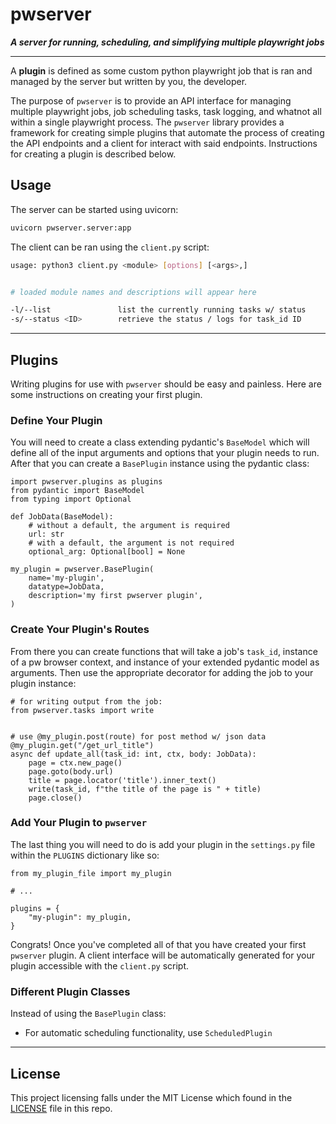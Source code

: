 # pwserver

***A server for running, scheduling, and simplifying multiple playwright jobs***

---

A **plugin** is defined as some custom python playwright job that is
ran and managed by the server but written by you, the developer.

The purpose of `pwserver` is to provide an API interface for managing multiple
playwright jobs, job scheduling tasks, task logging, and whatnot all within a
single playwright process. The `pwserver` library provides a framework for creating
simple plugins that automate the process of creating the API endpoints and a client
for interact with said endpoints. Instructions for creating a plugin is described
below.

## Usage

The server can be started using uvicorn:

```bash
uvicorn pwserver.server:app
```

The client can be ran using the `client.py` script:

```bash
usage: python3 client.py <module> [options] [<args>,]


# loaded module names and descriptions will appear here

-l/--list               list the currently running tasks w/ status
-s/--status <ID>        retrieve the status / logs for task_id ID
```

---

## Plugins

Writing plugins for use with `pwserver` should be easy and painless. Here are some
instructions on creating your first plugin.

### Define Your Plugin

You will need to create a class extending pydantic's `BaseModel` which will
define all of the input arguments and options that your plugin needs to run.
After that you can create a `BasePlugin` instance using the pydantic class:

```python3
import pwserver.plugins as plugins
from pydantic import BaseModel
from typing import Optional

def JobData(BaseModel):
    # without a default, the argument is required
    url: str
    # with a default, the argument is not required
    optional_arg: Optional[bool] = None

my_plugin = pwserver.BasePlugin(
    name='my-plugin',
    datatype=JobData,
    description='my first pwserver plugin',
)
```

### Create Your Plugin's Routes

From there you can create functions that will take a job's `task_id`, instance of a pw browser
context, and instance of your extended pydantic model as arguments. Then use the appropriate
decorator for adding the job to your plugin instance:

```python3
# for writing output from the job:
from pwserver.tasks import write


# use @my_plugin.post(route) for post method w/ json data
@my_plugin.get("/get_url_title")
async def update_all(task_id: int, ctx, body: JobData):
    page = ctx.new_page()
    page.goto(body.url)
    title = page.locator('title').inner_text()
    write(task_id, f"the title of the page is " + title) 
    page.close()
```

### Add Your Plugin to `pwserver`

The last thing you will need to do is add your plugin in the `settings.py` file within
the `PLUGINS` dictionary like so:

```python3
from my_plugin_file import my_plugin

# ...

plugins = {
    "my-plugin": my_plugin,
}
```

Congrats! Once you've completed all of that you have created your first `pwserver` plugin. A client interface will be automatically generated for your plugin accessible with the `client.py` script.

### Different Plugin Classes

Instead of using the `BasePlugin` class:

- For automatic scheduling functionality, use `ScheduledPlugin`

---

## License

This project licensing falls under the MIT License which found in the [LICENSE](LICENSE)
file in this repo.
